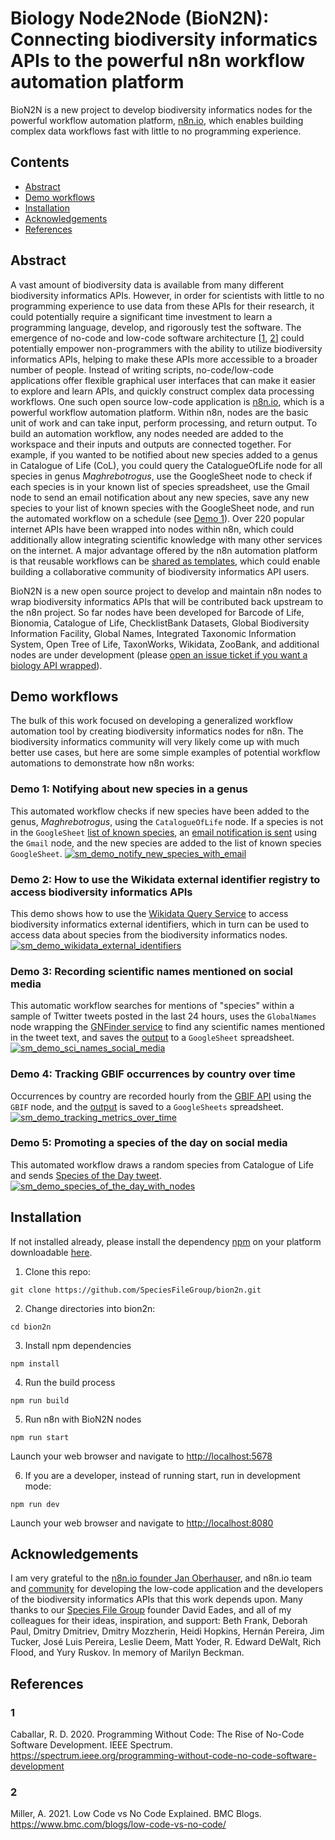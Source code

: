 # Biology Node2Node (BioN2N): Connecting biodiversity informatics APIs to the powerful n8n workflow automation platform

BioN2N is a new project to develop biodiversity informatics nodes for the powerful workflow automation platform, [n8n.io](https://n8n.io), which enables building complex data workflows fast with little to no programming experience.

## Contents
* [Abstract](https://github.com/SpeciesFileGroup/bion2n/edit/master/README.md#abstract)
* [Demo workflows](https://github.com/SpeciesFileGroup/bion2n/edit/master/README.md#demo-workflows)
* [Installation](https://github.com/SpeciesFileGroup/bion2n/edit/master/README.md#installation)
* [Acknowledgements](https://github.com/SpeciesFileGroup/bion2n/edit/master/README.md#acknowledgements)
* [References](https://github.com/SpeciesFileGroup/bion2n/edit/master/README.md#references)

## Abstract

A vast amount of biodiversity data is available from many different biodiversity informatics APIs. However, in order for scientists with little to no programming experience to use data from these APIs for their research, it could potentially require a significant time investment to learn a programming language, develop, and rigorously test the software. The emergence of no-code and low-code software architecture [[1](https://github.com/SpeciesFileGroup/bion2n/edit/master/README.md#1), [2](https://github.com/SpeciesFileGroup/bion2n/edit/master/README.md#2)] could potentially empower non-programmers with the ability to utilize biodiversity informatics APIs, helping to make these APIs more accessible to a broader number of people. Instead of writing scripts, no-code/low-code applications offer flexible graphical user interfaces that can make it easier to explore and learn APIs, and quickly construct complex data processing workflows. One such open source low-code application is [n8n.io](https://n8n.io), which is a powerful workflow automation platform. Within n8n, nodes are the basic unit of work and can take input, perform processing, and return output. To build an automation workflow, any nodes needed are added to the workspace and their inputs and outputs are connected together. For example, if you wanted to be notified about new species added to a genus in Catalogue of Life (CoL), you could query the CatalogueOfLife node for all species in genus _Maghrebotrogus_, use the GoogleSheet node to check if each species is in your known list of species spreadsheet, use the Gmail node to send an email notification about any new species, save any new species to your list of known species with the GoogleSheet node, and run the automated workflow on a schedule (see [Demo 1](https://github.com/SpeciesFileGroup/bion2n/edit/master/README.md#demo-1)). Over 220 popular internet APIs have been wrapped into nodes within n8n, which could additionally allow integrating scientific knowledge with many other services on the internet. A major advantage offered by the n8n automation platform is that reusable workflows can be [shared as templates](https://n8n.io/workflows/), which could enable building a collaborative community of biodiversity informatics API users.

BioN2N is a new open source project to develop and maintain n8n nodes to wrap biodiversity informatics APIs that will be contributed back upstream to the n8n project. So far nodes have been developed for Barcode of Life, Bionomia, Catalogue of Life, ChecklistBank Datasets, Global Biodiversity Information Facility, Global Names, Integrated Taxonomic Information System, Open Tree of Life, TaxonWorks, Wikidata, ZooBank, and additional nodes are under development (please [open an issue ticket if you want a biology API wrapped](https://github.com/SpeciesFileGroup/bion2n/issues/new?assignees=&labels=&template=node_request.md&title=)). 

## Demo workflows

The bulk of this work focused on developing a generalized workflow automation tool by creating biodiversity informatics nodes for n8n. The biodiversity informatics community will very likely come up with much better use cases, but here are some simple examples of potential workflow automations to demonstrate how n8n works:

### Demo 1: Notifying about new species in a genus

This automated workflow checks if new species have been added to the genus, _Maghrebotrogus_, using the `CatalogueOfLife` node. If a species is not in the `GoogleSheet` [list of known species](https://docs.google.com/spreadsheets/d/1Z4YX3Wj3Vu9Vz3CTu98Uvo4OxSFlFJb5dJ1NPydCGBM/edit#gid=0), an [email notification is sent](https://user-images.githubusercontent.com/8573609/184546698-6168351d-48ac-4e8c-9a9c-6dd70018615f.png) using the `Gmail` node, and the new species are added to the list of known species `GoogleSheet`.
[![sm_demo_notify_new_species_with_email](https://user-images.githubusercontent.com/8573609/184545576-b2f6d96c-563a-421f-a3b1-367119210c42.png)](https://user-images.githubusercontent.com/8573609/184545606-4a5bea3f-4c10-4e1e-8679-9efd7880b510.png)


### Demo 2: How to use the Wikidata external identifier registry to access biodiversity informatics APIs
This demo shows how to use the [Wikidata Query Service](https://query.wikidata.org/#SELECT%20%3Ftaxon%20%3FtaxonLabel%20%3FtaxonRankLabel%20%3FboldID%20%3FcolID%20%3FeolID%20%3FgbifID%20%3FiNaturalistID%20%3FirmngID%20%3FitisID%20%3FncbiID%20%3FopenTreeID%20%3FubioID%20%3FwormsID%20%3FzooBankID%0AWHERE%20%0A%7B%0A%20%20%3Ftaxon%20%28wdt%3AP225%29%20%22Sertularia%20argentea%22.%0A%20%20OPTIONAL%20%7B%3Ftaxon%20wdt%3AP105%20%3FtaxonRank.%7D%0A%20%20OPTIONAL%20%7B%3Ftaxon%20wdt%3AP3606%20%20%3FboldID.%7D%0A%20%20OPTIONAL%20%7B%3Ftaxon%20wdt%3AP10585%20%3FcolID.%7D%0A%20%20OPTIONAL%20%7B%3Ftaxon%20wdt%3AP830%20%20%20%3FeolID.%7D%0A%20%20OPTIONAL%20%7B%3Ftaxon%20wdt%3AP846%20%20%20%3FgbifID.%7D%0A%20%20OPTIONAL%20%7B%3Ftaxon%20wdt%3AP3151%20%20%3FiNaturalistID.%7D%0A%20%20OPTIONAL%20%7B%3Ftaxon%20wdt%3AP5055%20%20%3FirmngID.%7D%0A%20%20OPTIONAL%20%7B%3Ftaxon%20wdt%3AP815%20%20%20%3FitisID.%7D%0A%20%20OPTIONAL%20%7B%3Ftaxon%20wdt%3AP685%20%20%20%3FncbiID.%7D%0A%20%20OPTIONAL%20%7B%3Ftaxon%20wdt%3AP9157%20%20%3FopenTreeID.%7D%0A%20%20OPTIONAL%20%7B%3Ftaxon%20wdt%3AP4728%20%20%3FubioID.%7D%0A%20%20OPTIONAL%20%7B%3Ftaxon%20wdt%3AP850%20%20%20%3FwormsID.%7D%0A%20%20OPTIONAL%20%7B%3Ftaxon%20wdt%3AP1746%20%20%3FzooBankID.%7D%0A%20%20SERVICE%20wikibase%3Alabel%20%7B%20bd%3AserviceParam%20wikibase%3Alanguage%20%22%5BAUTO_LANGUAGE%5D%2Cen%22.%20%7D%0A%7D) to access biodiversity informatics external identifiers, which in turn can be used to access data about species from the biodiversity informatics nodes. 
[![sm_demo_wikidata_external_identifiers](https://user-images.githubusercontent.com/8573609/184545709-7e6932f0-612c-4832-a3ae-3980a7f782f4.png)
](https://user-images.githubusercontent.com/8573609/184545659-23cb4fb1-a8f8-4a50-a3b2-852f43e5038a.png)


### Demo 3: Recording scientific names mentioned on social media
This automatic workflow searches for mentions of "species" within a sample of Twitter tweets posted in the last 24 hours, uses the `GlobalNames` node wrapping the [GNFinder service](https://finder.globalnames.org) to find any scientific names mentioned in the tweet text, and saves the [output](https://docs.google.com/spreadsheets/d/1Z4YX3Wj3Vu9Vz3CTu98Uvo4OxSFlFJb5dJ1NPydCGBM/edit#gid=0) to a `GoogleSheet` spreadsheet.
[![sm_demo_sci_names_social_media](https://user-images.githubusercontent.com/8573609/184546028-012da5d6-275f-46bd-9bee-ed1ced4084e6.png)]((https://user-images.githubusercontent.com/8573609/184546021-a8b51aaa-1121-4bd2-b5e0-b7be4d33a356.png))


### Demo 4: Tracking GBIF occurrences by country over time
Occurrences by country are recorded hourly from the [GBIF API](https://www.gbif.org/developer/summary) using the `GBIF` node, and the [output](https://docs.google.com/spreadsheets/d/1W9zZqMekX03fnI2xVhxKhJkmP5GySOSfgSkUI6-IR6A/edit#gid=0) is saved to a `GoogleSheets` spreadsheet. 
[![sm_demo_tracking_metrics_over_time](https://user-images.githubusercontent.com/8573609/184546113-dc457184-668b-4ab3-ac05-d738605af30d.png)](https://user-images.githubusercontent.com/8573609/184546064-d59edbd7-38da-46f9-990f-a65a61d2aa0b.png)


### Demo 5: Promoting a species of the day on social media
This automated workflow draws a random species from Catalogue of Life and sends [Species of the Day tweet](https://twitter.com/bion2n/status/1558282757050142720).
[![sm_demo_species_of_the_day_with_nodes](https://user-images.githubusercontent.com/8573609/184547415-cc46c656-5b93-4e99-877b-9dfc923798e2.png)
](https://user-images.githubusercontent.com/8573609/184546199-37f2e9c7-db2f-4ea8-87a0-7f45cb5faf11.png)


## Installation

If not installed already, please install the dependency [npm](https://docs.npmjs.com/downloading-and-installing-node-js-and-npm) on your platform downloadable [here](https://nodejs.org/en/download/).

1) Clone this repo:
```
git clone https://github.com/SpeciesFileGroup/bion2n.git
```

2) Change directories into bion2n:
```
cd bion2n
```

3) Install npm dependencies
```
npm install
```

4) Run the build process
```
npm run build
```

5) Run n8n with BioN2N nodes
```
npm run start
```
Launch your web browser and navigate to [http://localhost:5678](http://localhost:5678)

6) If you are a developer, instead of running start, run in development mode:
```
npm run dev
```
Launch your web browser and navigate to [http://localhost:8080](http://localhost:8080)

## Acknowledgements

I am very grateful to the [n8n.io founder Jan Oberhauser](https://blog.n8n.io/celebrating-n8n-second-anniversary/), and n8n.io team and [community](https://community.n8n.io/) for developing the low-code application and the developers of the biodiversity informatics APIs that this work depends upon. Many thanks to our [Species File Group](https://speciesfilegroup.org/about.html) founder David Eades, and all of my colleagues for their ideas, inspiration, and support: Beth Frank, Deborah Paul, Dmitry Dmitriev, Dmitry Mozzherin, Heidi Hopkins, Hernán Pereira, Jim Tucker, José Luis Pereira, Leslie Deem, Matt Yoder, R. Edward DeWalt, Rich Flood, and Yury Ruskov. In memory of Marilyn Beckman.

## References

### 1
Caballar, R. D. 2020. Programming Without Code: The Rise of No-Code Software Development. IEEE Spectrum. https://spectrum.ieee.org/programming-without-code-no-code-software-development

### 2
Miller, A. 2021. Low Code vs No Code Explained. BMC Blogs. https://www.bmc.com/blogs/low-code-vs-no-code/
